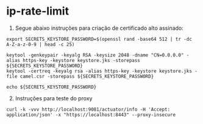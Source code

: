 # ip-rate-limit

1. Segue abaixo instruções para criação de certificado alto assinado: 

```
export SECRETS_KEYSTORE_PASSWORD=$(openssl rand -base64 512 | tr -dc A-Z-a-z-0-9 | head -c 25)

keytool -genkeypair -keyalg RSA -keysize 2048 -dname "CN=0.0.0.0" -alias https-key -keystore keystore.jks -storepass ${SECRETS_KEYSTORE_PASSWORD}
keytool -certreq -keyalg rsa -alias https-key -keystore keystore.jks -file camel.csr -storepass ${SECRETS_KEYSTORE_PASSWORD}

echo ${SECRETS_KEYSTORE_PASSWORD}
```
2. Instruções para teste do proxy
```
curl -k -vvv http://localhost:9081/actuator/info -H 'Accept: application/json' -x "https://localhost:8443" --proxy-insecure
```